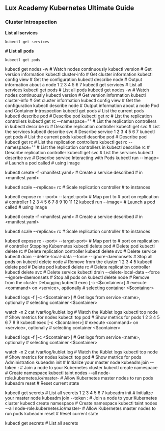 ## Lux Academy Kubernetes Ultimate Guide 

### **Cluster Introspection**

**List all services**

```kubernetes
kubectl get services
```
**# List all pods**

```kubernetes
kubectl get pods 
```
kubectl get nodes -w                # Watch nodes continuously
kubectl version                     # Get version information
kubectl cluster-info                # Get cluster information
kubectl config view                 # Get the configuration
kubectl describe node <node>        # Output information about a node
1
2
3
4
5
6
7
kubectl get services                # List all services 
kubectl get pods                    # List all pods
kubectl get nodes -w                # Watch nodes continuously
kubectl version                     # Get version information
kubectl cluster-info                # Get cluster information
kubectl config view                 # Get the configuration
kubectl describe node <node>        # Output information about a node
Pod and Container Introspection
kubectl get pods                         # List the current pods
kubectl describe pod <name>              # Describe pod <name>
kubectl get rc                           # List the replication controllers
kubectl get rc --namespace="<namespace>" # List the replication controllers in <namespace>
kubectl describe rc <name>               # Describe replication controller <name>
kubectl get svc                          # List the services
kubectl describe svc <name>              # Describe service <name>
1
2
3
4
5
6
7
kubectl get pods                         # List the current pods
kubectl describe pod <name>              # Describe pod <name>
kubectl get rc                           # List the replication controllers
kubectl get rc --namespace="<namespace>" # List the replication controllers in <namespace>
kubectl describe rc <name>               # Describe replication controller <name>
kubectl get svc                          # List the services
kubectl describe svc <name>              # Describe service <name>
Interacting with Pods
kubectl run <name> --image=<image-name>                             # Launch a pod called <name> 
                                                                    # using image <image-name>

kubectl create -f <manifest.yaml>                                   # Create a service described 
                                                                    # in <manifest.yaml>

kubectl scale --replicas=<count> rc <name>                          # Scale replication controller 
                                                                    # <name> to <count> instances

kubectl expose rc <name> --port=<external> --target-port=<internal> # Map port <external> to 
                                                                    # port <internal> on replication 
                                                                    # controller <name>
1
2
3
4
5
6
7
8
9
10
11
12
kubectl run <name> --image=<image-name>                             # Launch a pod called <name> 
                                                                    # using image <image-name>
 
kubectl create -f <manifest.yaml>                                   # Create a service described 
                                                                    # in <manifest.yaml>
 
kubectl scale --replicas=<count> rc <name>                          # Scale replication controller 
                                                                    # <name> to <count> instances
 
kubectl expose rc <name> --port=<external> --target-port=<internal> # Map port <external> to 
                                                                    # port <internal> on replication 
                                                                    # controller <name>
Stopping Kubernetes
kubectl delete pod <name>                                         # Delete pod <name>
kubectl delete rc <name>                                          # Delete replication controller <name>
kubectl delete svc <name>                                         # Delete service <name>
kubectl drain <n> --delete-local-data --force --ignore-daemonsets # Stop all pods on <n>
kubectl delete node <name>                                        # Remove <node> from the cluster
1
2
3
4
5
kubectl delete pod <name>                                         # Delete pod <name>
kubectl delete rc <name>                                          # Delete replication controller <name>
kubectl delete svc <name>                                         # Delete service <name>
kubectl drain <n> --delete-local-data --force --ignore-daemonsets # Stop all pods on <n>
kubectl delete node <name>                                        # Remove <node> from the cluster
Debugging
kubectl exec <service> <command> [-c <$container>] # execute <command> on <service>, optionally 
                                                   # selecting container <$container>

kubectl logs -f <name> [-c <$container>]           # Get logs from service <name>, optionally
                                                   # selecting container <$container>

watch -n 2 cat /var/log/kublet.log                 # Watch the Kublet logs
kubectl top node                                   # Show metrics for nodes
kubectl top pod                                    # Show metrics for pods
1
2
3
4
5
6
7
8
9
kubectl exec <service> <command> [-c <$container>] # execute <command> on <service>, optionally 
                                                   # selecting container <$container>
 
kubectl logs -f <name> [-c <$container>]           # Get logs from service <name>, optionally
                                                   # selecting container <$container>
 
watch -n 2 cat /var/log/kublet.log                 # Watch the Kublet logs
kubectl top node                                   # Show metrics for nodes
kubectl top pod                                    # Show metrics for pods
Administration
kubeadm init                                              # Initialize your master node
kubeadm join --token <token> <master-ip>:<master-port>    # Join a node to your Kubernetes cluster
kubectl create namespace <namespace>                      # Create namespace <name>
kubectl taint nodes --all node-role.kubernetes.io/master- # Allow Kubernetes master nodes to run pods
kubeadm reset                                             # Reset current state

kubectl get secrets                                       # List all secrets
1
2
3
4
5
6
7
kubeadm init                                              # Initialize your master node
kubeadm join --token <token> <master-ip>:<master-port>    # Join a node to your Kubernetes cluster
kubectl create namespace <namespace>                      # Create namespace <name>
kubectl taint nodes --all node-role.kubernetes.io/master- # Allow Kubernetes master nodes to run pods
kubeadm reset                                             # Reset current state
 
kubectl get secrets                                       # List all secrets
